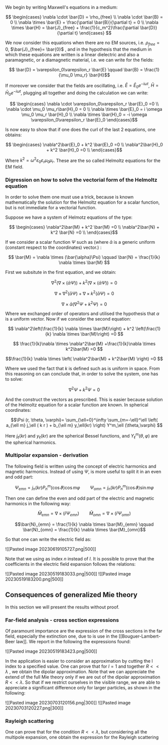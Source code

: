 
We begin by writing Maxwell's equations in a medium:

$$ 
\begin{cases}
\nabla \cdot \bar{D} = \rho_{free} \\
\nabla \cdot \bar{B} = 0 \\
\nabla \times \bar{E} + \frac{\partial \bar{B}}{\partial t} = 0 \\
\nabla \times \bar{H} = \bar{J}_{free} + \frac{1}{c_m^2}\frac{\partial \bar{D}}{\partial t}
\end{cases}
$$

We now consider this equations when there are no EM sources, i.e. $\rho_{free}=0$, $\bar{J}_{free}= \bar{0}$ , and in the hypothesis that the medium in which these equations are written is a linear dielectric and also a paramagnetic, or a diamagnetic material, i.e. we can write for the fields:

$$ \bar{D} = \varepsilon_0\varepsilon_r \bar{E} \qquad \bar{B} = \frac{1}{\mu_0 \mu_r} \bar{H}$$

If moreover we consider that the fields are oscillating, i.e. $\bar{E}=\bar{E}_0e^{-i \omega t}$, $\bar{H}=\bar{H}_0e^{-i \omega t}$, plugging all together and doing the calculation we can write:

$$ 
\begin{cases}
\nabla \cdot \varepsilon_0\varepsilon_r \bar{E}_0 =0 \\
\nabla \cdot \mu_0 \mu_r\bar{H}_0 = 0 \\
\nabla \times \bar{E}_0  = i \omega \mu_0 \mu_r \bar{H}_0 \\
\nabla \times \bar{H}_0 = -i \omega \varepsilon_0\varepsilon_r \bar{E}_0
\end{cases}$$

Is now easy to show that if one does the curl of the last 2 equations, one obtains:

$$ 
\begin{cases}
\nabla^2\bar{E}_0 + k^2 \bar{E}_0 =0 \\
\nabla^2\bar{H}_0 + k^2 \bar{H}_0 =0 \\
\end{cases}$$

Where $k^2 = \omega^2 \varepsilon_0\varepsilon_r \mu_0 \mu_r$. These are the so called Helmoltz equations for the EM field.


### Digression on how to solve the vectorial form of the Helmoltz equation

In order to solve them one must use a trick, because is known mathematically the solution for the Helmoltz equation for a scalar function, but is not immediate for a vectorial function.

Suppose we have a system of Helmotz equations of the type:

$$ 
\begin{cases}
\nabla^2\bar{M} + k^2 \bar{M} =0 \\
\nabla^2\bar{N} + k^2 \bar{N} =0 \\
\end{cases}$$

If we consider a scalar function $\Psi$ such as (where $\bar{\alpha}$ is a generic uniform (constant respect to the coordinates) vector.) :

$$ \bar{M} = \nabla \times (\bar{\alpha}\Psi) \qquad \bar{N} = \frac{1}{k} \nabla \times \bar{M} $$

First we subsitute in the first equation, and we obtain:

$$ \nabla^2\left(\nabla \times (\bar{\alpha}\Psi)\right) + k^2 \left(\nabla \times (\bar{\alpha}\Psi)\right) =0  $$

$$ \nabla \times \nabla^2(\bar{\alpha}\Psi) +\nabla \times k^2(\bar{\alpha}\Psi) =0  $$

$$\nabla \times \bar{\alpha}\left( \nabla^2\Psi + k^2\Psi \right) =0   $$

Where we exchanged order of operators and utilised the hypothesis that $\alpha$ is a uniform vector.
Now if we consider the second equation:

$$ \nabla^2\left(\frac{1}{k} \nabla \times \bar{M}\right) + k^2 \left(\frac{1}{k} \nabla \times \bar{M}\right) =0  $$

$$  \frac{1}{k}\nabla \times \nabla^2\bar{M} +\frac{1}{k}\nabla \times k^2\bar{M} =0   $$

$$\frac{1}{k} \nabla \times \left( \nabla^2\bar{M} + k^2\bar{M} \right) =0    $$

Where we used the fact that $k$ is defined such as is uniform in space.
From this reasoning on can conclude that, in order to solve the system, one has to solve:

$$ \nabla^2\Psi + k^2\Psi = 0  $$

And the construct the vectors as prescribed. This is easier because solution of the Helmoltz equation for a scalar function are known. In spherical coordinates: 

$$\Psi (r, \theta, \varphi)= \sum_{\ell=0}^\infty \sum_{m=-\ell}^\ell \left( a_{\ell m} j_\ell ( k r ) + b_{\ell m} y_\ell(kr) \right) Y^m_\ell (\theta,\varphi) $$

 Here $j_\ell ( k r )$ and $y_\ell(kr)$ are the spherical Bessel functions, and $Y^m_\ell (\theta,\varphi)$ are the spherical harmonics.

### Multipolar expansion - derivation

The following field is written using the concept of electric harmonics and magnetic harmonics.
Instead of using $\Psi$, is more useful to split it in an even and odd part:

$$\Psi_{emn} = j_n(kr)P_n^m(\cos\vartheta) \cos m \varphi \qquad \Psi_{omn} = j_n(kr)P_n^m(\cos\vartheta) \sin m \varphi$$

Then one can define the even and odd part of the electric and magnetic harmonics in the following way:

$$\bar{M}_{emn} = \nabla \times (\bar{r}\Psi_{emn}) \qquad \bar{M}_{omn} = \nabla \times (\bar{r}\Psi_{omn}) $$

$$\bar{N}_{emn} = \frac{1}{k} \nabla \times \bar{M}_{emn} \qquad \bar{N}_{omn} = \frac{1}{k} \nabla \times \bar{M}_{omn}$$

So that one can write the electric field as:

![[Pasted image 20230619105727.png|500]]

Note that we using as index $n$ instead of $l$. It is possible to prove that the coefficients in the electric field expansion follows the relations:

![[Pasted image 20230519183033.png|500]]
![[Pasted image 20230519183200.png|500]]

## Consequences of generalized Mie theory

In this section we will present the results without proof.

### Far-field analysis - cross section expressions

Of paramount importance are the expression of the cross sections in the far field, especially the extinction one, due to is use in the [[Bouguer-Lambert-Beer law]].
We report in the following the expressions found:

![[Pasted image 20230519183423.png|500]]

In the application is easier to consider an approximation by cutting the l index to a specified value.
One can prove that for $l=1$  and together $R<<\lambda$ , we obtain the dipolar approximation.
Note that we can appreciate the extend of the full Mie theory only if we are out of the dipolar approximation $R<<\lambda$. So that if we restrict ourselves in the visible range, we are able to appreciate a significant difference only for larger particles, as shown in the following:

![[Pasted image 20230703120156.png|300]]
![[Pasted image 20230703120227.png|300]]

### Rayleigh scattering

One can prove that for the condition $R<<\lambda$, but considering all the multipole expansion, one obtain the expression for the Rayleigh scattering